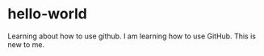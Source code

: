 # hello-world
Learning about how to use github.
I am learning how to use GitHub.
This is new to me.
